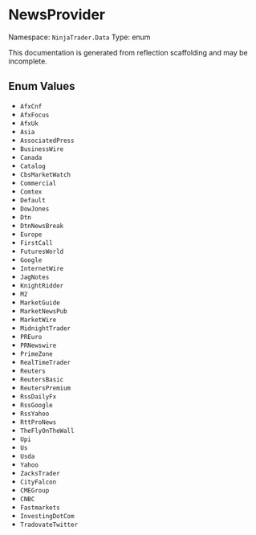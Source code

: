 # NewsProvider

Namespace: `NinjaTrader.Data`
Type: enum

This documentation is generated from reflection scaffolding and may be incomplete.

## Enum Values
- `AfxCnf`
- `AfxFocus`
- `AfxUk`
- `Asia`
- `AssociatedPress`
- `BusinessWire`
- `Canada`
- `Catalog`
- `CbsMarketWatch`
- `Commercial`
- `Comtex`
- `Default`
- `DowJones`
- `Dtn`
- `DtnNewsBreak`
- `Europe`
- `FirstCall`
- `FuturesWorld`
- `Google`
- `InternetWire`
- `JagNotes`
- `KnightRidder`
- `M2`
- `MarketGuide`
- `MarketNewsPub`
- `MarketWire`
- `MidnightTrader`
- `PREuro`
- `PRNewswire`
- `PrimeZone`
- `RealTimeTrader`
- `Reuters`
- `ReutersBasic`
- `ReutersPremium`
- `RssDailyFx`
- `RssGoogle`
- `RssYahoo`
- `RttProNews`
- `TheFlyOnTheWall`
- `Upi`
- `Us`
- `Usda`
- `Yahoo`
- `ZacksTrader`
- `CityFalcon`
- `CMEGroup`
- `CNBC`
- `Fastmarkets`
- `InvestingDotCom`
- `TradovateTwitter`
